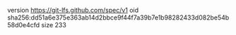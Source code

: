 version https://git-lfs.github.com/spec/v1
oid sha256:dd51a6e375e363ab14d2bbce9f44f7a39b7e1b98282433d082be54b58d0e4cfd
size 233

